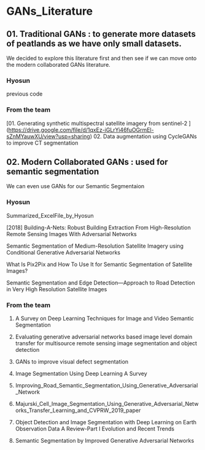 # GANs_Literature

## 01. Traditional GANs : to generate more datasets of peatlands as we have only small datasets.
We decided to explore this literature first and then see if we can move onto the modern collaborated GANs literature.
### Hyosun
previous code

### From the team
[01. Generating synthetic multispectral satellite imagery from sentinel-2 ] (https://drive.google.com/file/d/1qxEz-iGLrYi46fuOGrmEl-sZnMYauwXU/view?usp=sharing)
02. Data augmentation using CycleGANs to improve CT segmentation

## 02. Modern Collaborated GANs : used for semantic segmentation
We can even use GANs for our Semantic Segmentaion

### Hyosun 
Summarized_ExcelFile_by_Hyosun

[2018] Building-A-Nets: Robust Building Extraction From High-Resolution Remote Sensing Images With Adversarial Networks

Semantic Segmentation of Medium-Resolution Satellite Imagery using Conditional Generative Adversarial Networks

What Is Pix2Pix and How To Use It for Semantic Segmentation of Satellite Images?

Semantic Segmentation and Edge Detection—Approach to Road Detection in Very High Resolution Satellite Images

### From the team
01. A Survey on Deep Learning Techniques for Image and Video Semantic Segmentation

02. Evaluating generative adversarial networks based image level domain transfer for multisource remote sensing image segmentation and object detection

03. GANs to improve visual defect segmentation

04. Image Segmentation Using Deep Learning A Survey

05. Improving_Road_Semantic_Segmentation_Using_Generative_Adversarial_Network

06. Majurski_Cell_Image_Segmentation_Using_Generative_Adversarial_Networks_Transfer_Learning_and_CVPRW_2019_paper

07. Object Detection and Image Segmentation with Deep Learning on Earth Observation Data A Review-Part I Evolution and Recent Trends

08. Semantic Segmentation by Improved Generative Adversarial Networks
